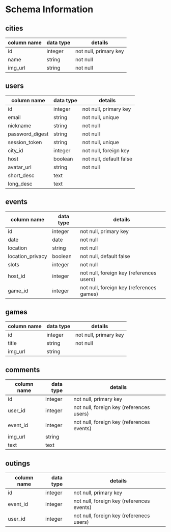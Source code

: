 # Schema Information

## cities
column name | data type | details
------------|-----------|-----------------------
id          | integer   | not null, primary key
name        | string    | not null
img_url     | string    | not null

## users
column name     | data type | details
----------------|-----------|-----------------------
id              | integer   | not null, primary key
email           | string    | not null, unique
nickname        | string    | not null
password_digest | string    | not null
session_token   | string    | not null, unique
city_id         | integer   | not null, foreign key
host            | boolean   | not null, default false
avatar_url      | string    | not null
short_desc      | text      |
long_desc       | text      |

## events
column name      | data type | details
-----------------|-----------|-----------------------
id               | integer   | not null, primary key
date             | date      | not null
location         | string    | not null
location_privacy | boolean   | not null, default false
slots            | integer   | not null
host_id          | integer   | not null, foreign key (references users)
game_id          | integer   | not null, foreign key (references games)

## games
column name  | data type | details
-------------|-----------|-----------------------
id           | integer   | not null, primary key
title        | string    | not null
img_url      | string    |

## comments
column name | data type | details
------------|-----------|-----------------------
id          | integer   | not null, primary key
user_id     | integer   | not null, foreign key (references users)
event_id    | integer   | not null, foreign key (references events)
img_url     | string    |
text        | text      |

## outings
column name | data type | details
------------|-----------|-----------------------
id          | integer   | not null, primary key
event_id    | integer   | not null, foreign key (references events)
user_id     | integer   | not null, foreign key (referenecs users)

